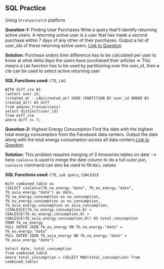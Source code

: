 
## SQL Practice

Using `Stratascratch` platform

**Question-1:** Finding User Purchases
Write a query that'll identify returning active users. A returning active user is a user that has made a second purchase within 7 days of any other of their purchases. Output a list of user_ids of these returning active users.
[Link to Question](https://platform.stratascratch.com/coding/10322-finding-user-purchases)

**Solution**:
Purchase orders time difference has to be calculated per user to know at what delta days the users have purchased their articles => This means a `LAG` function has to be used by partitioning over the user_id, then a cte can be used to select active returning user

**SQL Functions used:** `CTE`, `LAG`

```
WITH diff_cte AS
(select user_id, 
(created_at - LAG(created_at) OVER (PARTITION BY user_id ORDER BY created_at)) AS diff 
from amazon_transactions)
select distinct(user_id)
from diff_cte
where diff <= 7;
```

**Question-2:** Highest Energy Consumption
Find the date with the highest total energy consumption from the Facebook data centers. Output the date along with the total energy consumption across all data centers.[Link to Question](https://platform.stratascratch.com/coding/10064-highest-energy-consumption)

**Solution**:
This problem requires merging of 3 timeseries tables on date --> here `coalesce` is used to
merge the date column to do a full outer join,
`coalesce` command can also be used to fill `NULL` values

**SQL Functions used:** `CTE`, `sub query`, `COALESCE`

```
With combined_table as
(SELECT coalesce(fb_na_energy."date", fb_eu_energy."date", fb_asia_energy."date") as date, 
fb_na_energy.consumption as na_consumption, 
fb_eu_energy.consumption as eu_consumption,
fb_asia_energy.consumption as asia_consumption,
(COALESCE(fb_na_energy.consumption,0) + COALESCE(fb_eu_energy.consumption,0) + COALESCE(fb_asia_energy.consumption,0)) AS total_consumption
FROM fb_na_energy
FULL OUTER JOIN fb_eu_energy ON fb_na_energy."date" = fb_eu_energy."date"
FULL OUTER JOIN fb_asia_energy ON fb_na_energy."date" = fb_asia_energy."date")

Select date, total_consumption
from combined_table
where total_consumption = (SELECT MAX(total_consumption) from combined_table)
```